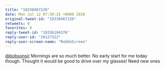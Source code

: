 ```yaml
---
title: "18338467226"
date: Mon Jul 12 07:50:15 +0000 2010
original-tweet-id: "18338467226"
retweets: 0
favorites: 0
reply-tweet-id: "18336104376"
reply-user-id: "20127322"
reply-user-screen-name: "RobOnScreen"
---
```

<a href="https://twitter.com/bobsonsir">@bobsonsir</a> Mornings are so much better. No early start for me today though. Thought it would be good to drive over my glasses! Need new ones
